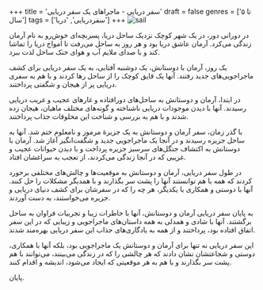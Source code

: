 +++
title = 'سفر دریایی - ماجراهای یک سفر دریایی'
draft = false
genres = ['تا ۵ سال']
tags = ['سفردریایی', 'دریا']
+++
![sail](/15.sailing.jpg)

در دورانی دور، در یک شهر کوچک نزدیک ساحل دریا، پسربچه‌ای خوش‌رو به نام آرمان زندگی می‌کرد. آرمان عاشق دریا بود و هر روز به ساحل می‌رفت تا امواج دریا را تماشا کند و با صدای ملایم آب و هوای خنک ساحل لذت ببرد.

یک روز، آرمان با دوستانش، یک دوشنبه آفتابی، به یک سفر دریایی برای کشف ماجراجویی‌های جدید رفتند. آنها یک قایق کوچک را از ساحل رها کردند و با هم به سفری دریایی پر از هیجان و شگفتی پرداختند.

در ابتدا، آرمان و دوستانش به ساحل‌های دورافتاده و غارهای عجیب و غریب دریایی رسیدند. آنها با دیدن موجودات دریایی ناشناخته و گونه‌های مختلف ماهیان، هیجان زده شدند و با هم به بررسی و شناخت این مخلوقات جذاب پرداختند.

با گذر زمان، سفر آرمان و دوستانش به یک جزیرهٔ مرموز و نامعلوم ختم شد. آنها به ساحل جزیره رسیدند و در آنجا یک ماجراجویی جدید و شگفت‌انگیز آغاز شد. آرمان با دوستانش به اکتشاف جنگل‌های سرسبز جزیره پرداخت و با دیدن حیوانات عجیب و غریبی که در آنجا زندگی می‌کردند، از تعجب به سراغشان افتاد.

در طول سفر دریایی، آرمان و دوستانش به موقعیت‌ها و چالش‌های مختلفی برخورد کردند که همه با هم توانستند آنها را پشت سر بگذارند و با همدیگر مشکلات را حل کنند. آنها با دوستی و همکاری با یکدیگر، هر چه را که در سفرشان برای کشف دنیای دریایی و جزیره می‌خواستند، به دست آوردند.

به پایان سفر دریایی آرمان و دوستانش، آنها با خاطرات زیبا و تجربیات فراوان به ساحل برگشتند. آنها با شادی و همدلی به همه داستان‌های ماجراجویی و زیبایی که در این سفر اتفاق افتاده بود، پرداختند و از همه به یادگاری‌های جذاب این سفر دریایی بهره‌مند شدند.

این سفر دریایی نه تنها برای آرمان و دوستانش یک ماجراجویی بود، بلکه آنها با همکاری، دوستی و شجاعتشان نشان دادند که هر چالشی را که در زندگی می‌بینند، می‌توانند با هم پشت سر بگذارند و با هم به هر موقعیتی که ایجاد می‌شود، اندیشه و اقدام کنند.


پایان.